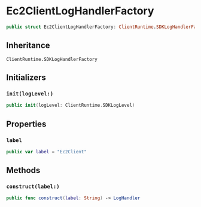 # Ec2ClientLogHandlerFactory

``` swift
public struct Ec2ClientLogHandlerFactory: ClientRuntime.SDKLogHandlerFactory 
```

## Inheritance

`ClientRuntime.SDKLogHandlerFactory`

## Initializers

### `init(logLevel:)`

``` swift
public init(logLevel: ClientRuntime.SDKLogLevel) 
```

## Properties

### `label`

``` swift
public var label = "Ec2Client"
```

## Methods

### `construct(label:)`

``` swift
public func construct(label: String) -> LogHandler 
```
